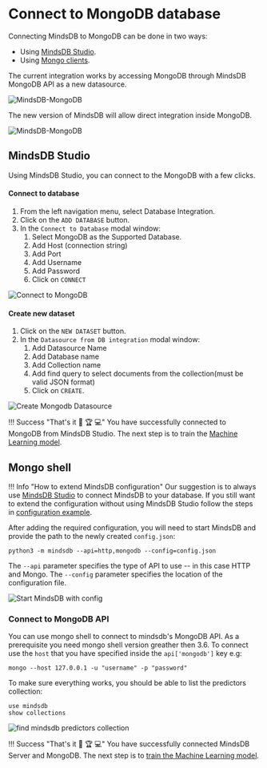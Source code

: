 # Connect to MongoDB database

Connecting MindsDB to MongoDB can be done in two ways:

* Using [MindsDB Studio](#mindsdb-studio).
* Using [Mongo clients](#mongo-shell).

The current integration works by accessing MongoDB through MindsDB MongoDB API as a new datasource.

![MindsDB-MongoDB](/assets/databases/mongodb/mongo-mdb-current.png)

The new version of MindsDB will allow direct integration inside MongoDB.

![MindsDB-MongoDB](/assets/databases/mongodb/mongo-mdb.png)


## MindsDB Studio

Using MindsDB Studio, you can connect to the MongoDB with a few clicks.

#### Connect to database

1. From the left navigation menu, select Database Integration.
2. Click on the `ADD DATABASE` button.
3. In the `Connect to Database` modal window:
    1. Select MongoDB as the Supported Database.
    2. Add Host (connection string)
    3. Add Port
    4. Add Username
    5. Add Password
    6. Click on `CONNECT`


![Connect to MongoDB](/assets/data/mongo/mongo.gif)

#### Create new dataset

1. Click on the `NEW DATASET` button.
2. In the `Datasource from DB integration` modal window:
    1. Add Datasource Name
    2. Add Database name
    3. Add Collection name
    3. Add find query to select documents from the collection(must be valid JSON format)
    4. Click on `CREATE`.

![Create Mongodb Datasource](/assets/data/mongo/mongo-ds.gif)

!!! Success "That's it :tada: :trophy:  :computer:"
    You have successfully connected to MongoDB from MindsDB Studio. The next step is to train the [Machine Learning model](/model/train).


## Mongo shell


!!! Info "How to extend MindsDB configuration"
    Our suggestion is to always use [MindsDB Studio](/datasources/mariadb/#mindsdb-studio) to connect MindsDB to your database. If you still want to extend the configuration without using MindsDB Studio follow the steps in [configuration example](/datasources/configuration/#mongodb-configuration).


After adding the required configuration, you will need to start MindsDB and provide the path to the newly created `config.json`:

```
python3 -m mindsdb --api=http,mongodb --config=config.json
```

The `--api` parameter specifies the type of API to use -- in this case HTTP and Mongo. The `--config` parameter specifies the location of the configuration file.

![Start MindsDB with config](/assets/data/mongo/start-mongo.gif)


### Connect to MongoDB API

You can use mongo shell to connect to mindsdb's MongoDB API. As a prerequisite you need mongo shell version greather then 3.6. To connect use the `host` that you have specified inside the `api['mongodb']` key e.g:

```
mongo --host 127.0.0.1 -u "username" -p "password"
```

To make sure everything works, you should be able to list the predictors collection:

```
use mindsdb
show collections
```

![find mindsdb predictors collection](/assets/data/mongo/find-predictors.gif)

!!! Success "That's it :tada: :trophy:  :computer:"
    You have successfully connected MindsDB Server and MongoDB. The next step is to [train the Machine Learning model](/model/mongodb).


